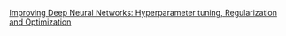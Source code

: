 [Improving Deep Neural Networks: Hyperparameter tuning, Regularization and Optimization](https://www.coursera.org/learn/deep-neural-network/home/welcome)
